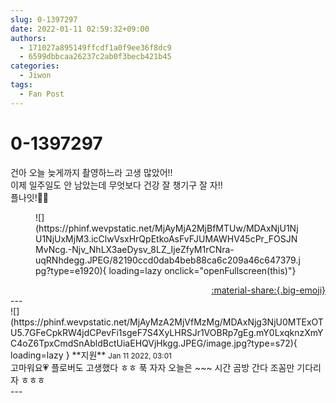 ```yaml
---
slug: 0-1397297
date: 2022-01-11 02:59:32+09:00
authors:
  - 171027a895149ffcdf1a0f9ee36f8dc9
  - 6599dbbcaa26237c2ab0f3becb421b45
categories:
  - Jiwon
tags:
  - Fan Post
---
```


# 0-1397297

<div class="post-container" markdown="1">
<div class="content-container md-sidebar__scrollwrap" markdown="1">

건아 오늘 늦게까지 촬영하느라 고생 많았어!!<br>이제 일주일도 안 남았는데 무엇보다 건강 잘 챙기구 잘 자!! <br>플나잇!🌙🍀
<figure markdown="1">
![](https://phinf.wevpstatic.net/MjAyMjA2MjBfMTUw/MDAxNjU1NjU1NjUxMjM3.icClwVsxHrQpEtkoAsFvFJUMAWHV45cPr_FOSJNMvNcg.-Njv_NhLX3aeDysv_8LZ_IjeZfyM1rCNra-uqRNhdegg.JPEG/82190ccd0dab4beb88ca6c209a46c647379.jpg?type=e1920){ loading=lazy onclick="openFullscreen(this)"}
</figure>


</div>
</div>

<div style="text-align: right;" markdown="1">
<a href="https://weverse.io/fromis9/fanpost/0-1397297" style="text-align: right;">:material-share:{.big-emoji}</a>
</div>
---

<div class="comments-container md-sidebar__scrollwrap" markdown="1">
<div class="comment" markdown="1">
<div class='id-container' markdown="1">
![](https://phinf.wevpstatic.net/MjAyMzA2MjVfMzMg/MDAxNjg3NjU0MTExOTU5.7GFeCpkRW4jdCPevFi1sgeF7S4XyLHRSJr1VOBRp7gEg.mY0LxqknzXmYC4oZ6TpxCmdSnAbldBctUiaEHQVjHkgg.JPEG/image.jpg?type=s72){ loading=lazy }
**<span class="artist">지원</span>** <small>Jan 11 2022, 03:01</small><br>
</div>
<div class='comment-body' markdown="1">
고마워요💗 플로버도 고생했다 ㅎㅎ 푹 자자 오늘은 ~~~ 시간 곰방 간다 조꼼만 기다리자 ㅎㅎㅎ
</div>
</div>
</div>
---
